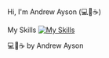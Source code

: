 Hi, I'm Andrew Ayson (💻💖☕)

My Skills
[![My Skills](https://skillicons.dev/icons?i=aws,gcp,azure,react,vue,flutter&perline=3)](https://skillicons.dev)



💻💖☕ by Andrew Ayson
